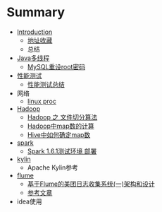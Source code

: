 # Summary

* [Introduction](README.md)
   * [地址收藏](di_zhi_shou_cang.md)
   * 总结
* [Java多线程](javaduo_xian_cheng.md)
   * [MySQL重设root密码](mysqlzhong_she_root_mi_ma.md)
* [性能测试](xing_neng_ce_shi.md)
   * [性能测试总结](xing_neng_ce_shi_zong_jie.md)
* 网络
   * [linux proc](linux_proc.md)
* [Hadoop](hadoop.md)
   * [Hadoop 之 文件切分算法](hadoop_zhi_wen_jian_qie_fen_suan_fa.md)
   * [Hadoop中map数的计算](hadoopzhong_map_shu_de_ji_suan.md)
   * [Hive中如何确定map数](hivezhong_ru_he_que_ding_map_shu.md)
* [spark](spark.md)
   * [Spark 1.6.1测试环境 部署](spark_161ce_shi_huan_jing_bu_shu.md)
* [kylin](kylin.md)
   * Apache Kylin参考
* [flume](flume.md)
   * [基于Flume的美团日志收集系统(一)架构和设计](ji_yuflume_de_mei_tuan_ri_zhi_shou_ji_xi_7edf28_4e.md)
   * [参考文章](can_kao_wen_zhang.md)
* idea使用

